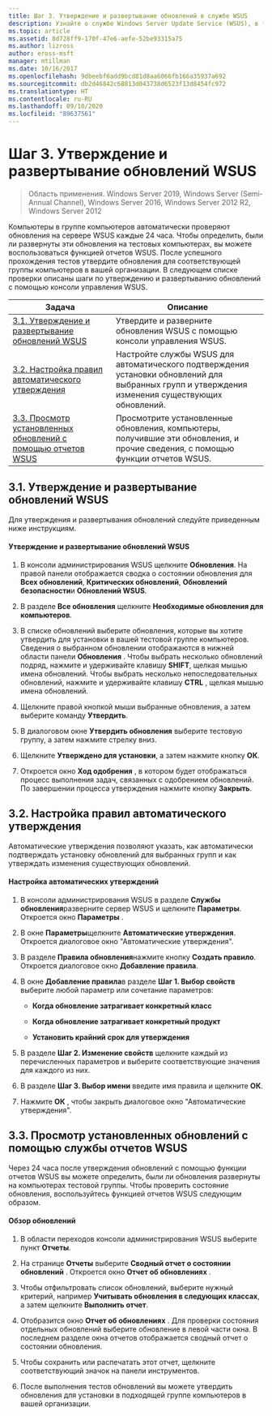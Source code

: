 ```yaml
---
title: Шаг 3. Утверждение и развертывание обновлений в службе WSUS
description: Узнайте о службе Windows Server Update Service (WSUS), в т. ч. об утверждении и развертывании обновлений WSUS (шаг третий из четырех)
ms.topic: article
ms.assetid: 8d728ff9-170f-47e6-aefe-52be93315a75
ms.author: lizross
author: eross-msft
manager: mtillman
ms.date: 10/16/2017
ms.openlocfilehash: 9dbeebf6add9bcd81d8aa6066fb166a35937a692
ms.sourcegitcommit: db2d46842c68813d043738d6523f13d8454fc972
ms.translationtype: HT
ms.contentlocale: ru-RU
ms.lasthandoff: 09/10/2020
ms.locfileid: "89637561"
---
```

# <a name="step-3-approve-and-deploy-updates-in-wsus"></a>Шаг 3. Утверждение и развертывание обновлений WSUS

>Область применения. Windows Server 2019, Windows Server (Semi-Annual Channel), Windows Server 2016, Windows Server 2012 R2, Windows Server 2012

Компьютеры в группе компьютеров автоматически проверяют обновления на сервере WSUS каждые 24 часа. Чтобы определить, были ли развернуты эти обновления на тестовых компьютерах, вы можете воспользоваться функцией отчетов WSUS. После успешного прохождения тестов утвердите обновления для соответствующей группы компьютеров в вашей организации. В следующем списке проверки описаны шаги по утверждению и развертыванию обновлений с помощью консоли управления WSUS.

|Задача|Описание|
|----|--------|
|[3.1. Утверждение и развертывание обновлений WSUS](3-approve-and-deploy-updates-in-wsus.md#BKM_3.1.)|Утвердите и разверните обновления WSUS с помощью консоли управления WSUS.|
|[3.2. Настройка правил автоматического утверждения](3-approve-and-deploy-updates-in-wsus.md#BKM_3.2.a.)|Настройте службы WSUS для автоматического подтверждения установки обновлений для выбранных групп и утверждения изменения существующих обновлений.|
|[3.3. Просмотр установленных обновлений с помощью отчетов WSUS](3-approve-and-deploy-updates-in-wsus.md#BKM_3.3.)|Просмотрите установленные обновления, компьютеры, получившие эти обновления, и прочие сведения, с помощью функции отчетов WSUS.|

## <a name="31-approve-and-deploy-wsus-updates"></a><a name=BKM_3.1.></a>3.1. Утверждение и развертывание обновлений WSUS
Для утверждения и развертывания обновлений следуйте приведенным ниже инструкциям.

#### <a name="to-approve-and-deploy-wsus-updates"></a>Утверждение и развертывание обновлений WSUS

1.  В консоли администрирования WSUS щелкните **Обновления**. На правой панели отображается сводка о состоянии обновления для **Всех обновлений**, **Критических обновлений**, **Обновлений безопасности**и **Обновлений WSUS**.

2.  В разделе **Все обновления** щелкните **Необходимые обновления для компьютеров**.

3.  В списке обновлений выберите обновления, которые вы хотите утвердить для установки в вашей тестовой группе компьютеров. Сведения о выбранном обновлении отображаются в нижней области панели **Обновления** . Чтобы выбрать несколько обновлений подряд, нажмите и удерживайте клавишу **SHIFT**, щелкая мышью имена обновлений. Чтобы выбрать несколько непоследовательных обновлений, нажмите и удерживайте клавишу **CTRL** , щелкая мышью имена обновлений.

4.  Щелкните правой кнопкой мыши выбранные обновления, а затем выберите команду **Утвердить**.

5.  В диалоговом окне **Утвердить обновления** выберите тестовую группу, а затем нажмите стрелку вниз.

6.  Щелкните **Утверждено для установки**, а затем нажмите кнопку **ОК**.

7.  Откроется окно **Ход одобрения** , в котором будет отображаться процесс выполнения задач, связанных с одобрением обновлений. По завершении процесса утверждения нажмите кнопку **Закрыть**.

## <a name="32-configure-auto-approval-rules"></a><a name=BKM_3.2.a.></a>3.2. Настройка правил автоматического утверждения
Автоматические утверждения позволяют указать, как автоматически подтверждать установку обновлений для выбранных групп и как утверждать изменения существующих обновлений.

#### <a name="to-configure-automatic-approvals"></a>Настройка автоматических утверждений

1.  В консоли администрирования WSUS в разделе **Службы обновления**разверните сервер WSUS и щелкните **Параметры**. Откроется окно **Параметры** .

2.  В окне **Параметры**щелкните **Автоматические утверждения**. Откроется диалоговое окно "Автоматические утверждения".

3.  В разделе **Правила обновления**нажмите кнопку **Создать правило**. Откроется диалоговое окно **Добавление правила**.

4.  В окне **Добавление правила**в разделе **Шаг 1. Выбор свойств** выберите любой параметр или сочетание параметров:

    -   **Когда обновление затрагивает конкретный класс**

    -   **Когда обновление затрагивает конкретный продукт**

    -   **Установить крайний срок для утверждения**

5.  В разделе **Шаг 2. Изменение свойств** щелкните каждый из перечисленных параметров и выберите соответствующие значения для каждого из них.

6.  В разделе **Шаг 3. Выбор имени** введите имя правила и щелкните **ОК**.

7.  Нажмите **ОК** , чтобы закрыть диалоговое окно "Автоматические утверждения".

## <a name="33-review-installed-updates-with-wsus-reports"></a><a name=BKM_3.3.></a>3.3. Просмотр установленных обновлений с помощью службы отчетов WSUS
Через 24 часа после утверждения обновлений с помощью функции отчетов WSUS вы можете определить, были ли обновления развернуты на компьютерах тестовой группы. Чтобы проверить состояние обновления, воспользуйтесь функцией отчетов WSUS следующим образом.

#### <a name="to-review-updates"></a>Обзор обновлений

1.  В области переходов консоли администрирования WSUS выберите пункт **Отчеты**.

2.  На странице **Отчеты** выберите **Сводный отчет о состоянии обновлений** . Откроется окно **Отчет об обновлениях** .

3.  Чтобы отфильтровать список обновлений, выберите нужный критерий, например **Учитывать обновления в следующих классах**, а затем щелкните **Выполнить отчет**.

4.  Отобразится окно **Отчет об обновлениях** . Для проверки состояния отдельных обновлений выберите обновление в левой части окна. В последнем разделе окна отчетов отображается сводный отчет о состоянии обновления.

5.  Чтобы сохранить или распечатать этот отчет, щелкните соответствующий значок на панели инструментов.

6.  После выполнения тестов обновлений вы можете утвердить обновления для установки в подходящей группе компьютеров в вашей организации.
